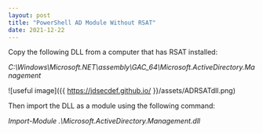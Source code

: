 ```yaml
---
layout: post
title: "PowerShell AD Module Without RSAT"
date: 2021-12-22
---
```


Copy the following DLL from a computer that has RSAT installed: 

*C:\Windows\Microsoft.NET\assembly\GAC_64\Microsoft.ActiveDirectory.Management*

![useful image]({{ https://jdsecdef.github.io/ }}/assets/ADRSATdll.png)

Then import the DLL as a module using the following command:

*Import-Module .\Microsoft.ActiveDirectory.Management.dll*